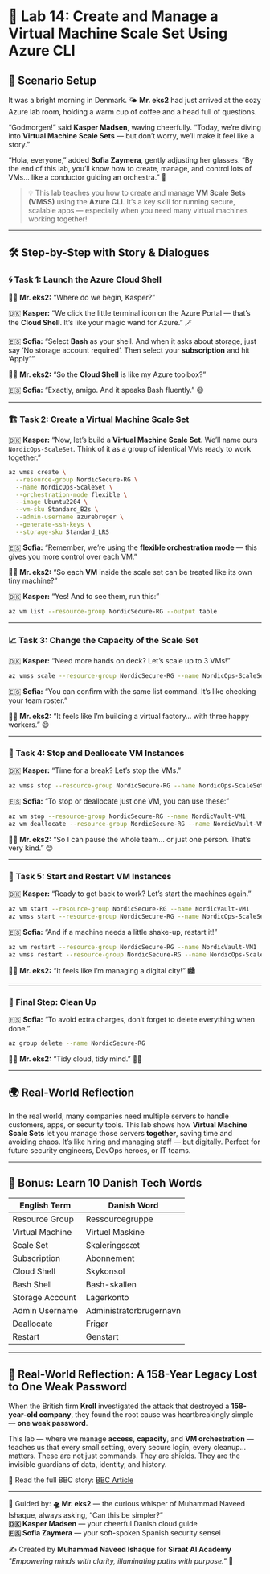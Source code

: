 
# 🚀 Lab 14: Create and Manage a Virtual Machine Scale Set Using Azure CLI

## 🔮 Scenario Setup

It was a bright morning in Denmark. 🌤️ **Mr. eks2** had just arrived at the cozy Azure lab room, holding a warm cup of coffee and a head full of questions.

“Godmorgen!” said **Kasper Madsen**, waving cheerfully. “Today, we’re diving into **Virtual Machine Scale Sets** — but don’t worry, we’ll make it feel like a story.”

“Hola, everyone,” added **Sofia Zaymera**, gently adjusting her glasses. “By the end of this lab, you’ll know how to create, manage, and control lots of VMs… like a conductor guiding an orchestra.” 🎻

> 💡 This lab teaches you how to create and manage **VM Scale Sets (VMSS)** using the **Azure CLI**. It’s a key skill for running secure, scalable apps — especially when you need many virtual machines working together!

---

## 🛠️ Step-by-Step with Story & Dialogues

### 🌀 Task 1: Launch the Azure Cloud Shell

👨‍💼 **Mr. eks2:** “Where do we begin, Kasper?”

🇩🇰 **Kasper:** “We click the little terminal icon on the Azure Portal — that’s the **Cloud Shell**. It’s like your magic wand for Azure.” 🪄

🇪🇸 **Sofia:** “Select **Bash** as your shell. And when it asks about storage, just say ‘No storage account required’. Then select your **subscription** and hit ‘Apply’.”

👨‍💼 **Mr. eks2:** “So the **Cloud Shell** is like my Azure toolbox?”

🇪🇸 **Sofia:** “Exactly, amigo. And it speaks Bash fluently.” 😄

---

### 🏗️ Task 2: Create a Virtual Machine Scale Set

🇩🇰 **Kasper:** “Now, let’s build a **Virtual Machine Scale Set**. We’ll name ours `NordicOps-ScaleSet`. Think of it as a group of identical VMs ready to work together.”

```bash
az vmss create \
  --resource-group NordicSecure-RG \
  --name NordicOps-ScaleSet \
  --orchestration-mode flexible \
  --image Ubuntu2204 \
  --vm-sku Standard_B2s \
  --admin-username azurebruger \
  --generate-ssh-keys \
  --storage-sku Standard_LRS
```

🇪🇸 **Sofia:** “Remember, we’re using the **flexible orchestration mode** — this gives you more control over each VM.”

👨‍💼 **Mr. eks2:** “So each **VM** inside the scale set can be treated like its own tiny machine?”

🇩🇰 **Kasper:** “Yes! And to see them, run this:”

```bash
az vm list --resource-group NordicSecure-RG --output table
```

---

### 📈 Task 3: Change the Capacity of the Scale Set

🇩🇰 **Kasper:** “Need more hands on deck? Let’s scale up to 3 VMs!”

```bash
az vmss scale --resource-group NordicSecure-RG --name NordicOps-ScaleSet --new-capacity 3
```

🇪🇸 **Sofia:** “You can confirm with the same list command. It’s like checking your team roster.”

👨‍💼 **Mr. eks2:** “It feels like I’m building a virtual factory… with three happy workers.” 😄

---

### 🛑 Task 4: Stop and Deallocate VM Instances

🇩🇰 **Kasper:** “Time for a break? Let’s stop the VMs.”

```bash
az vmss stop --resource-group NordicSecure-RG --name NordicOps-ScaleSet
```

🇪🇸 **Sofia:** “To stop or deallocate just one VM, you can use these:”

```bash
az vm stop --resource-group NordicSecure-RG --name NordicVault-VM1
az vm deallocate --resource-group NordicSecure-RG --name NordicVault-VM1
```

👨‍💼 **Mr. eks2:** “So I can pause the whole team… or just one person. That’s very kind.” 😊

---

### 🔁 Task 5: Start and Restart VM Instances

🇩🇰 **Kasper:** “Ready to get back to work? Let’s start the machines again.”

```bash
az vm start --resource-group NordicSecure-RG --name NordicVault-VM1
az vmss start --resource-group NordicSecure-RG --name NordicOps-ScaleSet
```

🇪🇸 **Sofia:** “And if a machine needs a little shake-up, restart it!”

```bash
az vm restart --resource-group NordicSecure-RG --name NordicVault-VM1
az vmss restart --resource-group NordicSecure-RG --name NordicOps-ScaleSet
```

👨‍💼 **Mr. eks2:** “It feels like I’m managing a digital city!” 🏙️

---

### 🧹 Final Step: Clean Up

🇪🇸 **Sofia:** “To avoid extra charges, don’t forget to delete everything when done.”

```bash
az group delete --name NordicSecure-RG
```

👨‍💼 **Mr. eks2:** “Tidy cloud, tidy mind.” 🧘‍♂️

---

## 🌍 Real-World Reflection

In the real world, many companies need multiple servers to handle customers, apps, or security tools. This lab shows how **Virtual Machine Scale Sets** let you manage those servers **together**, saving time and avoiding chaos. It’s like hiring and managing staff — but digitally. Perfect for future security engineers, DevOps heroes, or IT teams.

---

## 📘 Bonus: Learn 10 Danish Tech Words

| English Term          | Danish Word           |
|-----------------------|------------------------|
| Resource Group        | Ressourcegruppe        |
| Virtual Machine       | Virtuel Maskine        |
| Scale Set             | Skaleringssæt          |
| Subscription          | Abonnement             |
| Cloud Shell           | Skykonsol              |
| Bash Shell            | Bash-skallen           |
| Storage Account       | Lagerkonto             |
| Admin Username        | Administratorbrugernavn|
| Deallocate            | Frigør                 |
| Restart               | Genstart               |

---

## 🔐 Real-World Reflection: A 158-Year Legacy Lost to One Weak Password

When the British firm **Kroll** investigated the attack that destroyed a **158-year-old company**, they found the root cause was heartbreakingly simple — **one weak password**.

This lab — where we manage **access**, **capacity**, and **VM orchestration** — teaches us that every small setting, every secure login, every cleanup… matters. These are not just commands. They are shields. They are the invisible guardians of data, identity, and history.

📰 Read the full BBC story: [BBC Article](https://www.bbc.com/news/business-66301653)

---

🧾 Guided by:
**🛸 Mr. eks2** — the curious whisper of Muhammad Naveed Ishaque, always asking, “Can this be simpler?”  
**🇩🇰 Kasper Madsen** — your cheerful Danish cloud guide  
**🇪🇸 Sofia Zaymera** — your soft-spoken Spanish security sensei  

✍️ Created by **Muhammad Naveed Ishaque** for **Siraat AI Academy**  
_"Empowering minds with clarity, illuminating paths with purpose."_ 🌟

